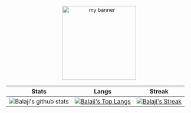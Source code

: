 <p align="center">
<img width="200" height="200" src="https://github.com/balaji-sivasakthi/balaji-sivasakthi/blob/9bba0ad365068b01b9cff1ac8ab10bf8640eec73/mybanner.png" alt="my banner">
</p>

|  Stats      | Langs           | Streak  |
|:-------------:|:-------------:|:-----:|
| ![Balaji's github stats](https://github-readme-stats.vercel.app/api?username=balaji-sivasakthi&show_icons=true&title_color=74ff0a&icon_color=74ff0a&text_color=9f9f9f&bg_color=2D2D2D) | [![Balaji's Top Langs](https://github-readme-stats.vercel.app/api/top-langs/?username=balaji-sivasakthi&layout=compact&title_color=74ff0a&icon_color=74ff0a&text_color=9f9f9f&bg_color=2D2D2D)](https://github.com/balaji-sivasakthi?tab=repositories) | [![Balaji's Streak](https://github-readme-streak-stats.herokuapp.com?user=balaji-sivasakthi&theme=dark&date_format=M%20j%5B%2C%20Y%5D&ring=74FF0A&background=2D2D2D&currStreakLabel=74FF0A&fire=74FF0A&sideLabels=74FF0A)](https://git.io/streak-stats) |
